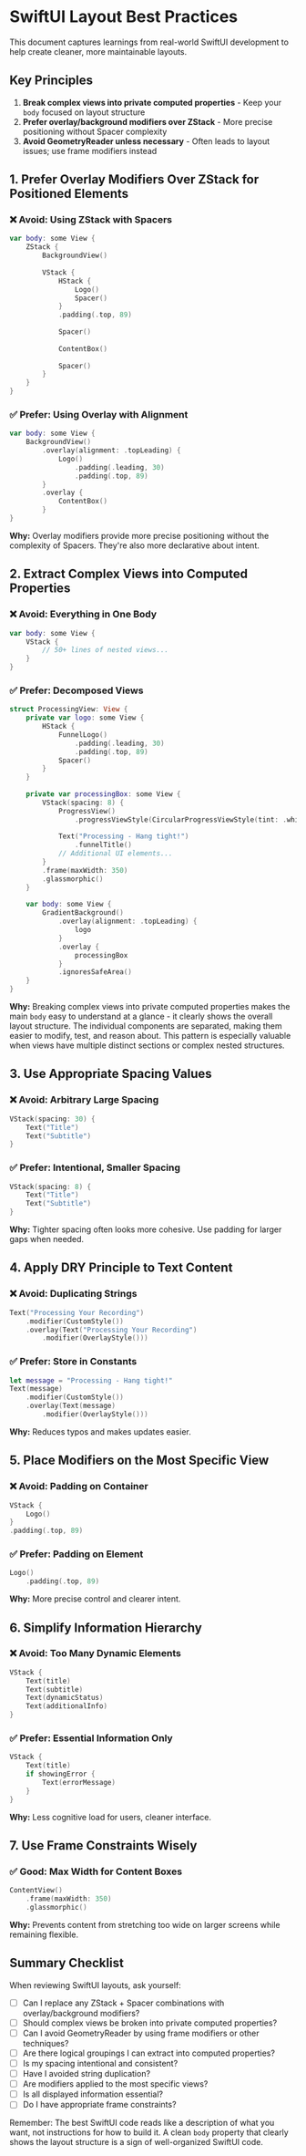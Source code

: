 # SwiftUI Layout Best Practices

This document captures learnings from real-world SwiftUI development to help create cleaner, more maintainable layouts.

## Key Principles

1. **Break complex views into private computed properties** - Keep your `body` focused on layout structure
2. **Prefer overlay/background modifiers over ZStack** - More precise positioning without Spacer complexity  
3. **Avoid GeometryReader unless necessary** - Often leads to layout issues; use frame modifiers instead

## 1. Prefer Overlay Modifiers Over ZStack for Positioned Elements

### ❌ Avoid: Using ZStack with Spacers
```swift
var body: some View {
    ZStack {
        BackgroundView()
        
        VStack {
            HStack {
                Logo()
                Spacer()
            }
            .padding(.top, 89)
            
            Spacer()
            
            ContentBox()
            
            Spacer()
        }
    }
}
```

### ✅ Prefer: Using Overlay with Alignment
```swift
var body: some View {
    BackgroundView()
        .overlay(alignment: .topLeading) {
            Logo()
                .padding(.leading, 30)
                .padding(.top, 89)
        }
        .overlay {
            ContentBox()
        }
}
```

**Why:** Overlay modifiers provide more precise positioning without the complexity of Spacers. They're also more declarative about intent.

## 2. Extract Complex Views into Computed Properties

### ❌ Avoid: Everything in One Body
```swift
var body: some View {
    VStack {
        // 50+ lines of nested views...
    }
}
```

### ✅ Prefer: Decomposed Views
```swift
struct ProcessingView: View {
    private var logo: some View {
        HStack {
            FunnelLogo()
                .padding(.leading, 30)
                .padding(.top, 89)
            Spacer()
        }
    }
    
    private var processingBox: some View {
        VStack(spacing: 8) {
            ProgressView()
                .progressViewStyle(CircularProgressViewStyle(tint: .white))
            
            Text("Processing - Hang tight!")
                .funnelTitle()
            // Additional UI elements...
        }
        .frame(maxWidth: 350)
        .glassmorphic()
    }
    
    var body: some View {
        GradientBackground()
            .overlay(alignment: .topLeading) {
                logo
            }
            .overlay {
                processingBox
            }
            .ignoresSafeArea()
    }
}
```

**Why:** Breaking complex views into private computed properties makes the main `body` easy to understand at a glance - it clearly shows the overall layout structure. The individual components are separated, making them easier to modify, test, and reason about. This pattern is especially valuable when views have multiple distinct sections or complex nested structures.

## 3. Use Appropriate Spacing Values

### ❌ Avoid: Arbitrary Large Spacing
```swift
VStack(spacing: 30) {
    Text("Title")
    Text("Subtitle")
}
```

### ✅ Prefer: Intentional, Smaller Spacing
```swift
VStack(spacing: 8) {
    Text("Title")
    Text("Subtitle")
}
```

**Why:** Tighter spacing often looks more cohesive. Use padding for larger gaps when needed.

## 4. Apply DRY Principle to Text Content

### ❌ Avoid: Duplicating Strings
```swift
Text("Processing Your Recording")
    .modifier(CustomStyle())
    .overlay(Text("Processing Your Recording")
        .modifier(OverlayStyle()))
```

### ✅ Prefer: Store in Constants
```swift
let message = "Processing - Hang tight!"
Text(message)
    .modifier(CustomStyle())
    .overlay(Text(message)
        .modifier(OverlayStyle()))
```

**Why:** Reduces typos and makes updates easier.

## 5. Place Modifiers on the Most Specific View

### ❌ Avoid: Padding on Container
```swift
VStack {
    Logo()
}
.padding(.top, 89)
```

### ✅ Prefer: Padding on Element
```swift
Logo()
    .padding(.top, 89)
```

**Why:** More precise control and clearer intent.

## 6. Simplify Information Hierarchy

### ❌ Avoid: Too Many Dynamic Elements
```swift
VStack {
    Text(title)
    Text(subtitle)
    Text(dynamicStatus)
    Text(additionalInfo)
}
```

### ✅ Prefer: Essential Information Only
```swift
VStack {
    Text(title)
    if showingError {
        Text(errorMessage)
    }
}
```

**Why:** Less cognitive load for users, cleaner interface.

## 7. Use Frame Constraints Wisely

### ✅ Good: Max Width for Content Boxes
```swift
ContentView()
    .frame(maxWidth: 350)
    .glassmorphic()
```

**Why:** Prevents content from stretching too wide on larger screens while remaining flexible.

## Summary Checklist

When reviewing SwiftUI layouts, ask yourself:

- [ ] Can I replace any ZStack + Spacer combinations with overlay/background modifiers?
- [ ] Should complex views be broken into private computed properties?
- [ ] Can I avoid GeometryReader by using frame modifiers or other techniques?
- [ ] Are there logical groupings I can extract into computed properties?
- [ ] Is my spacing intentional and consistent?
- [ ] Have I avoided string duplication?
- [ ] Are modifiers applied to the most specific views?
- [ ] Is all displayed information essential?
- [ ] Do I have appropriate frame constraints?

Remember: The best SwiftUI code reads like a description of what you want, not instructions for how to build it. A clean `body` property that clearly shows the layout structure is a sign of well-organized SwiftUI code.